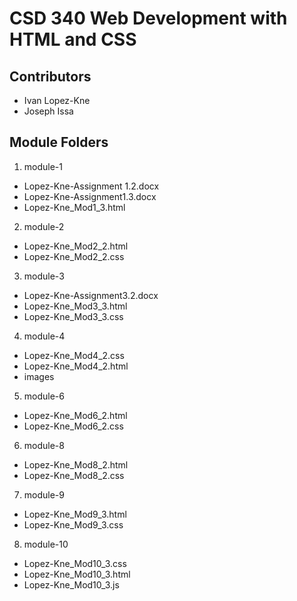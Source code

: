 # CSD 340 Web Development with HTML and CSS
## Contributors
* Ivan Lopez-Kne
* Joseph Issa

## Module Folders
1. module-1
 * Lopez-Kne-Assignment 1.2.docx
 * Lopez-Kne-Assignment1.3.docx
 * Lopez-Kne_Mod1_3.html
2. module-2
 * Lopez-Kne_Mod2_2.html
 * Lopez-Kne_Mod2_2.css
3. module-3
 * Lopez-Kne-Assignment3.2.docx
 * Lopez-Kne_Mod3_3.html
 * Lopez-Kne_Mod3_3.css
4. module-4
 * Lopez-Kne_Mod4_2.css
 * Lopez-Kne_Mod4_2.html
 * images
 5. module-6
 * Lopez-Kne_Mod6_2.html
 * Lopez-Kne_Mod6_2.css
 6. module-8
 * Lopez-Kne_Mod8_2.html
 * Lopez-Kne_Mod8_2.css
 7. module-9
 * Lopez-Kne_Mod9_3.html
 * Lopez-Kne_Mod9_3.css
 8. module-10
* Lopez-Kne_Mod10_3.css
* Lopez-Kne_Mod10_3.html
* Lopez-Kne_Mod10_3.js
